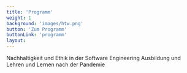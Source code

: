 ```yaml
---
title: 'Programm'
weight: 1
background: 'images/htw.png'
button: 'Zum Programm'
buttonLink: 'programm'
layout:
---
```

Nachhaltigkeit und Ethik
in der Software Engineering Ausbildung und
Lehren und Lernen nach der Pandemie
